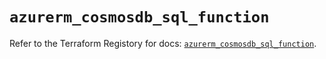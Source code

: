 # `azurerm_cosmosdb_sql_function`

Refer to the Terraform Registory for docs: [`azurerm_cosmosdb_sql_function`](https://www.terraform.io/docs/providers/azurerm/r/cosmosdb_sql_function).
